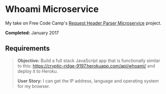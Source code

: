 # Whoami Microservice

My take on Free Code Camp's [Request Header Parser Microservice](https://www.freecodecamp.com/challenges/request-header-parser-microservice) project.

**Completed:** January 2017

## Requirements

> **Objective:** Build a full stack JavaScript app that is functionally similar to this: https://cryptic-ridge-9197.herokuapp.com/api/whoami/ and deploy it to Heroku.
>
> **User Story:** I can get the IP address, language and operating system for my browser.
